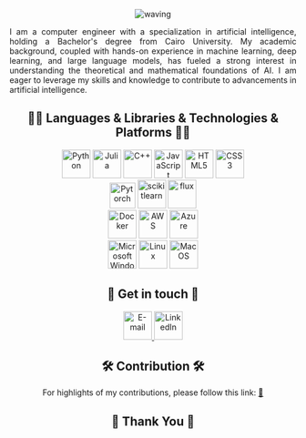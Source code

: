 <div align='center'>

![waving](https://capsule-render.vercel.app/api?type=waving&height=200&text=Hello,%20I'm%20Mohammed!&fontAlign=50&fontAlignY=40&color=timeGradient)

</div>

<!-- Section 0 -->
<p align='justify'>
I am a computer engineer with a specialization in artificial intelligence, holding a Bachelor's degree from Cairo University. My academic background, coupled with hands-on experience in machine learning, deep learning, and large language models, has fueled a strong interest in understanding the theoretical and mathematical foundations of AI. I am eager to leverage my skills and knowledge to contribute to advancements in artificial intelligence.
</p>

<!-- Section 1 -->
<!-- 
<div align='center'>
<h2> ⭐ GitHub Status ⭐ </h2>

![](https://raw.githubusercontent.com/Muhammad-saad-2000/Muhammad-saad-2000/main/profile-summary-card-output/github_dark/0-profile-details.svg)
<br>
![](https://raw.githubusercontent.com/Muhammad-saad-2000/Muhammad-saad-2000/main/profile-summary-card-output/github_dark/2-most-commit-language.svg)
![](https://raw.githubusercontent.com/Muhammad-saad-2000/Muhammad-saad-2000/main/profile-summary-card-output/github_dark/3-stats.svg)
</div>

<!-- Section 2 -->
<div align='center'>
	<h2> 👨‍💻 Languages & Libraries & Technologies & Platforms 👨‍💻 </h2>
	<img src="https://edent.github.io/SuperTinyIcons/images/svg/python.svg" width="50" title="Python" />
	<img src="https://edent.github.io/SuperTinyIcons/images/svg/julia.svg" width="50" title="Julia" />
	<img src="https://edent.github.io/SuperTinyIcons/images/svg/cplusplus.svg" width="50" title="C++" />
	<img src="https://edent.github.io/SuperTinyIcons/images/svg/javascript.svg" width="50" title="JavaScript" />
	<img src="https://edent.github.io/SuperTinyIcons/images/svg/html5.svg" width="50" title="HTML5" />
	<img src="https://edent.github.io/SuperTinyIcons/images/svg/css3.svg" width="50" title="CSS3" />
<br>
	<img src="https://cdn.jsdelivr.net/gh/devicons/devicon/icons/pytorch/pytorch-original.svg" width="45" title="Pytorch" />
	<img src="https://cdn.jsdelivr.net/gh/devicons/devicon/icons/scikitlearn/scikitlearn-original.svg" width="50" title="scikitlearn" />
	<img src="https://avatars.githubusercontent.com/u/26222520?s=200&v=4" width="50" title="flux" />
<br>
	<img src="https://cdn.jsdelivr.net/gh/devicons/devicon/icons/docker/docker-original-wordmark.svg" width="50" title="Docker" />
	<img src="https://cdn.jsdelivr.net/gh/devicons/devicon/icons/amazonwebservices/amazonwebservices-original-wordmark.svg" width="50" title="AWS" />
	<img src="https://cdn.jsdelivr.net/gh/devicons/devicon/icons/azure/azure-original.svg" width="50" title="Azure" />
<br>
	<img src="https://edent.github.io/SuperTinyIcons/images/svg/windows.svg" width="50" title="Microsoft Windows" />
	<img src="https://edent.github.io/SuperTinyIcons/images/svg/linux.svg" width="50" title="Linux" />
	<img src="https://edent.github.io/SuperTinyIcons/images/svg/macos.svg" width="50" title="Mac OS" />
</div>


<!-- Section 3 -->
<!-- 
<div align='center'>
	<h2> 👨🏻‍🔧 Projects I'm proud of 👨🏻‍🔧</h2>
	<a href="https://github.com/radwaahmed2132000/Auto-Grader">
	<img 
	width="1261"
	alt="image"
	src="https://user-images.githubusercontent.com/49572294/178153051-34179648-8083-4943-b84d-428333594172.png"></a>
<br>
	<a href="https://github.com/EssamWisam/Breaking-RSA-With-Math">
	<img 
	width="1218"
	alt="image"
	src="https://user-images.githubusercontent.com/49572294/178153277-c5e31687-a0f1-4f84-ba7e-b10bc6671b35.png"></a>
<br>
	<a href="https://github.com/AhmadJamal01/Galaxy-Surfers">
	<img 
	width="1043" 
	alt="image"
	src="https://user-images.githubusercontent.com/49572294/178153839-5bec19de-340d-48e5-a18f-24ea23212a76.png"></a>
<br>
	<a href="https://github.com/TheBotiverse/Botiverse" >
      	<img 
	width="1043" 
	alt="image"
	src="https://i.imgur.com/5Lje2Ji.png"/></a>
</div>
-->

<!-- Section 4 -->
<div align='center'>
	<h2> 💬 Get in touch 💬 </h2>
	<a href="mailto: mohamedmiogh2@gmail.com">
	<img src="https://edent.github.io/SuperTinyIcons/images/svg/email.svg" width="50" title="E-mail" />
</a>
	<a href="https://www.linkedin.com/in/mohamed-saad-03b47b218/">
	<img src="https://edent.github.io/SuperTinyIcons/images/svg/linkedin.svg" width="50" title="LinkedIn" />
</a>
<!-- 
	<a href="https://stackexchange.com/users/18128205/mohamed-saad">
	<img src="https://edent.github.io/SuperTinyIcons/images/svg/stackexchange.svg" width="50" title="Stack Exchange" />
</a>
	<a href="https://stackoverflow.com/users/13183560/mohamed-saad">
	<img src="https://edent.github.io/SuperTinyIcons/images/svg/stackoverflow.svg" width="50" title="StackOverflow" />
</a> 
-->

</div>

<!-- Section 5 -->
<div align='center'>
	<h2> 🛠️ Contribution 🛠️ </h2>
	For highlights of my contributions, please follow this link: <a href="https://swamp-line-5e7.notion.site/My-Projects-47548391df7548a7b873300b589d8aa0?pvs=4"> 🔗 </a>
</div>

<!-- Section 7 -->
<div align='center'>
	<h2> 💖 Thank You 💖 </h2>
</div>
